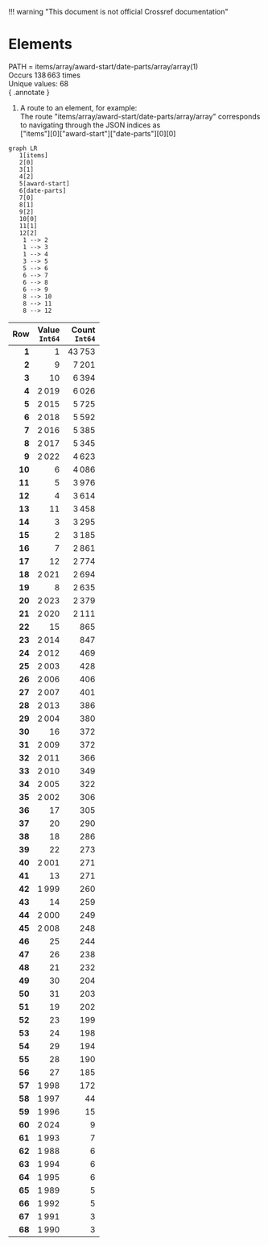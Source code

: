 !!! warning "This document is not official Crossref documentation"
# Elements
PATH = items/array/award-start/date-parts/array/array(1)  
Occurs 138 663 times  
Unique values: 68  
{ .annotate }

1. A route to an element, for example:  
   The route "items/array/award-start/date-parts/array/array" corresponds to navigating through the JSON indices as  
   ["items"][0]["award-start"]["date-parts"][0][0]  

```mermaid
graph LR
   1[items]
   2[0]
   3[1]
   4[2]
   5[award-start]
   6[date-parts]
   7[0]
   8[1]
   9[2]
   10[0]
   11[1]
   12[2]
    1 --> 2
    1 --> 3
    1 --> 4
    3 --> 5
    5 --> 6
    6 --> 7
    6 --> 8
    6 --> 9
    8 --> 10
    8 --> 11
    8 --> 12
```

| **Row** | **Value**<br>`Int64` | **Count**<br>`Int64` |
|--------:|---------------------:|---------------------:|
| **1**   | 1                    | 43 753               |
| **2**   | 9                    | 7 201                |
| **3**   | 10                   | 6 394                |
| **4**   | 2 019                | 6 026                |
| **5**   | 2 015                | 5 725                |
| **6**   | 2 018                | 5 592                |
| **7**   | 2 016                | 5 385                |
| **8**   | 2 017                | 5 345                |
| **9**   | 2 022                | 4 623                |
| **10**  | 6                    | 4 086                |
| **11**  | 5                    | 3 976                |
| **12**  | 4                    | 3 614                |
| **13**  | 11                   | 3 458                |
| **14**  | 3                    | 3 295                |
| **15**  | 2                    | 3 185                |
| **16**  | 7                    | 2 861                |
| **17**  | 12                   | 2 774                |
| **18**  | 2 021                | 2 694                |
| **19**  | 8                    | 2 635                |
| **20**  | 2 023                | 2 379                |
| **21**  | 2 020                | 2 111                |
| **22**  | 15                   | 865                  |
| **23**  | 2 014                | 847                  |
| **24**  | 2 012                | 469                  |
| **25**  | 2 003                | 428                  |
| **26**  | 2 006                | 406                  |
| **27**  | 2 007                | 401                  |
| **28**  | 2 013                | 386                  |
| **29**  | 2 004                | 380                  |
| **30**  | 16                   | 372                  |
| **31**  | 2 009                | 372                  |
| **32**  | 2 011                | 366                  |
| **33**  | 2 010                | 349                  |
| **34**  | 2 005                | 322                  |
| **35**  | 2 002                | 306                  |
| **36**  | 17                   | 305                  |
| **37**  | 20                   | 290                  |
| **38**  | 18                   | 286                  |
| **39**  | 22                   | 273                  |
| **40**  | 2 001                | 271                  |
| **41**  | 13                   | 271                  |
| **42**  | 1 999                | 260                  |
| **43**  | 14                   | 259                  |
| **44**  | 2 000                | 249                  |
| **45**  | 2 008                | 248                  |
| **46**  | 25                   | 244                  |
| **47**  | 26                   | 238                  |
| **48**  | 21                   | 232                  |
| **49**  | 30                   | 204                  |
| **50**  | 31                   | 203                  |
| **51**  | 19                   | 202                  |
| **52**  | 23                   | 199                  |
| **53**  | 24                   | 198                  |
| **54**  | 29                   | 194                  |
| **55**  | 28                   | 190                  |
| **56**  | 27                   | 185                  |
| **57**  | 1 998                | 172                  |
| **58**  | 1 997                | 44                   |
| **59**  | 1 996                | 15                   |
| **60**  | 2 024                | 9                    |
| **61**  | 1 993                | 7                    |
| **62**  | 1 988                | 6                    |
| **63**  | 1 994                | 6                    |
| **64**  | 1 995                | 6                    |
| **65**  | 1 989                | 5                    |
| **66**  | 1 992                | 5                    |
| **67**  | 1 991                | 3                    |
| **68**  | 1 990                | 3                    |

